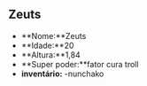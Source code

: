 Zeuts
------

- **Nome:**Zeuts 
- **Idade:**20
- **Altura:**1,84
- **Super poder:**fator cura troll
- **inventário:**
-nunchako